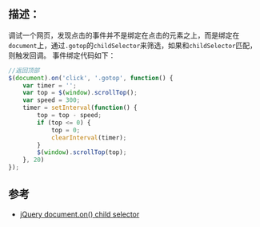 
## 描述：
调试一个网页，发现点击的事件并不是绑定在点击的元素之上，而是绑定在`document`上，通过`.gotop`的`childSelector`来筛选，如果和`childSelector`匹配，则触发回调。
事件绑定代码如下：
```js
//返回顶部
$(document).on('click', '.gotop', function() {
    var timer = '';
    var top = $(window).scrollTop();
    var speed = 300;
    timer = setInterval(function() {
        top = top - speed;
        if (top <= 0) {
            top = 0;
            clearInterval(timer);
        }
        $(window).scrollTop(top);
    }, 20)
});
```
## 参考
- [jQuery document.on() child selector](https://stackoverflow.com/a/32889404)
